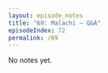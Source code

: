 ```yaml
---
layout: episode_notes
title: "69: Malachi — Q&A"
episodeIndex: 72
permalink: /69
---
```

No notes yet.
